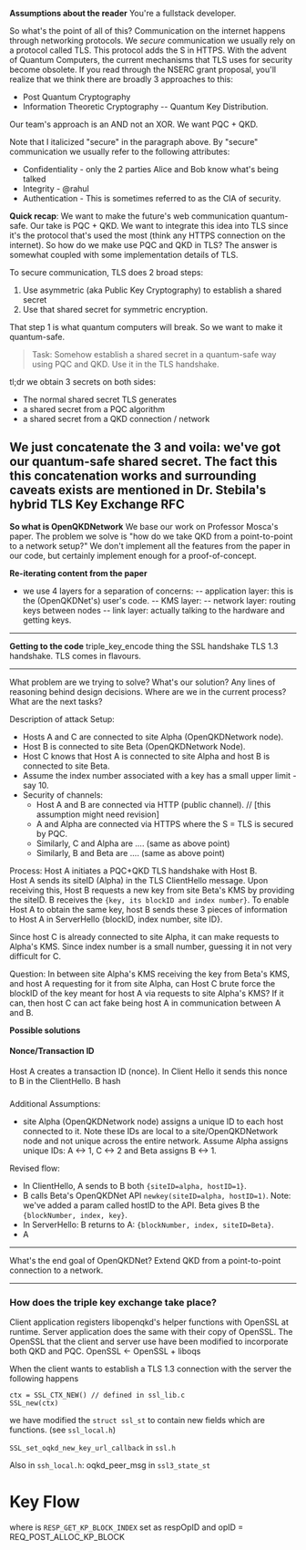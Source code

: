 **Assumptions about the reader**
You're a fullstack developer.

So what's the point of all of this?
Communication on the internet happens through networking protocols. We *secure* communication we usually rely on a protocol called TLS. This protocol adds the S in HTTPS. With the advent of Quantum Computers, the current mechanisms that TLS uses for security become obsolete. If you read through the NSERC grant proposal, you'll realize that we think there are broadly 3 approaches to this:
- Post Quantum Cryptography
- Information Theoretic Cryptography
-- Quantum Key Distribution.

Our team's approach is an AND not an XOR. We want PQC + QKD.

Note that I italicized "secure" in the paragraph above. By "secure" communication we usually refer to the following attributes:
- Confidentiality - only the 2 parties Alice and Bob know what's being talked
- Integrity -  @rahul
- Authentication - 
This is sometimes referred to as the CIA of security.


**Quick recap**: We want to make the future's web communication quantum-safe. Our take is PQC + QKD. We want to integrate this idea into TLS since it's the protocol that's used the most (think any HTTPS connection on the internet).
So how do we make use PQC and QKD in TLS?
The answer is somewhat coupled with some implementation details of TLS.

To secure communication, TLS does 2 broad steps:
1. Use asymmetric (aka Public Key Cryptography) to establish a shared secret
2. Use that shared secret for symmetric encryption.

That step 1 is what quantum computers will break. So we want to make it quantum-safe.
> Task: Somehow establish a shared secret in a quantum-safe way using PQC and QKD. Use it in the TLS handshake.

tl;dr we obtain 3 secrets on both sides:
- The normal shared secret TLS generates
- a shared secret from a PQC algorithm
- a shared secret from a QKD connection / network

We just concatenate the 3 and voila: we've got our quantum-safe shared secret.
The fact this this concatenation works and surrounding caveats exists are mentioned in Dr. Stebila's hybrid TLS Key Exchange RFC
---

**So what is OpenQKDNetwork**
We base our work on Professor Mosca's paper. The problem we solve is "how do we take QKD from a point-to-point to a network setup?" We don't implement all the features from the paper in our code, but certainly implement enough for a proof-of-concept.

**Re-iterating content from the paper**
- we use 4 layers for a separation of concerns:
-- application layer: this is the (OpenQKDNet's) user's code.
-- KMS layer: 
-- network layer: routing keys between nodes
-- link layer: actually talking to the hardware and getting keys.
 
---

**Getting to the code**
triple_key_encode thing
the SSL handshake
TLS 1.3 handshake. TLS comes in flavours.



---

What problem are we trying to solve?
What's our solution? Any lines of reasoning behind design decisions. Where are we in the current process?
What are the next tasks?
 

Description of attack
Setup:
- Hosts A and C are connected to site Alpha (OpenQKDNetwork node).
- Host B is connected to site Beta (OpenQKDNetwork Node).
- Host C knows that Host A is connected to site Alpha and host B is connected to site Beta. 
- Assume the index number associated with a key has a small upper limit - say 10. 
- Security of channels:
	- Host A and B are connected via HTTP (public channel).  // [this assumption might need revision]
	- A and Alpha are connected via HTTPS where the S = TLS is secured by PQC.
	- Similarly, C and Alpha are .... (same as above point)
	- Similarly, B and Beta are .... (same as above point)

Process:
Host A initiates a PQC+QKD TLS handshake with Host B.  
Host A sends its siteID (Alpha) in the TLS ClientHello message.
Upon receiving this, Host B requests a new key from site Beta's KMS by providing the siteID. B receives the `{key, its blockID and index number}`. To enable Host A to obtain the same key, host B sends these 3 pieces of information to Host A in ServerHello {blockID, index number, site ID}.

Since host C is already connected to site Alpha, it can make requests to Alpha's KMS.
Since index number is a small number, guessing it in not very difficult for C.

Question: In between site Alpha's KMS receiving the key from Beta's KMS, and host A requesting for it from site Alpha, can Host C brute force the blockID of the key meant for host A via requests to site Alpha's KMS?
If it can, then host C can act fake being host A in communication between A and B.


**Possible solutions**
#### Nonce/Transaction ID
Host A creates a transaction ID (nonce). In Client Hello it sends this nonce to B in the ClientHello. B hash

###
Additional Assumptions: 
- site Alpha (OpenQKDNetwork node) assigns a unique ID to each host connected to it. Note these IDs are local to a site/OpenQKDNetwork node and not unique across the entire network. Assume Alpha assigns unique IDs: A <-> 1, C <-> 2 and Beta assigns B <-> 1.

Revised flow:
- In ClientHello, A sends to B both `{siteID=alpha, hostID=1}`.
- B calls Beta's OpenQKDNet API `newkey(siteID=alpha, hostID=1)`. Note: we've added a param called hostID to the API. Beta gives B the `{blockNumber, index, key}`.
- In ServerHello: B returns to A: `{blockNumber, index, siteID=Beta}`. 
- A 


---

What's the end goal of OpenQKDNet? Extend QKD from a point-to-point connection to a network.


---
### How does the triple key exchange take place?
Client application registers libopenqkd's helper functions with OpenSSL at runtime.
Server application does the same with their copy of OpenSSL.
The OpenSSL that the client and server use have been modified to incorporate both QKD and PQC. OpenSSL <- OpenSSL + liboqs

When the client wants to establish a TLS 1.3 connection with the server the following happens


```
ctx = SSL_CTX_NEW() // defined in ssl_lib.c
SSL_new(ctx)
```

we have modified the `struct ssl_st` to contain new fields which are functions. (see `ssl_local.h`)


`SSL_set_oqkd_new_key_url_callback` in `ssl.h`

Also in `ssh_local.h`: oqkd_peer_msg in `ssl3_state_st`





# Key Flow
where is `RESP_GET_KP_BLOCK_INDEX` set as respOpID
and opID = REQ_POST_ALLOC_KP_BLOCK


